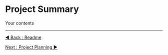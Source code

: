# Project Summary

Your contents
















---
[◀ Back : Readme](#)  

[Next : Project Planning ▶](A_PROJECT_SUMMARY.md)